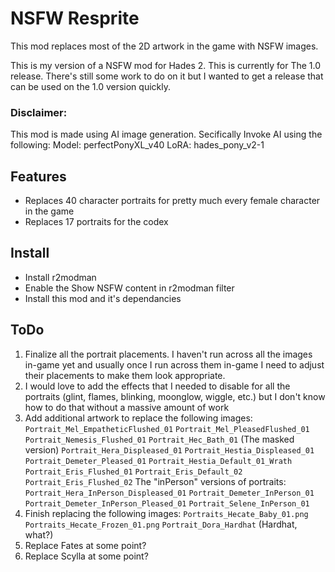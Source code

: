 # NSFW Resprite

This mod replaces most of the 2D artwork in the game with NSFW images.

This is my version of a NSFW mod for Hades 2. This is currently for The 1.0 release. There's still some work to do on it but I wanted to get a release that can be used on the 1.0 version quickly.

### Disclaimer:

This mod is made using AI image generation. Secifically Invoke AI using the following:
Model: perfectPonyXL_v40
LoRA: hades_pony_v2-1

## Features

- Replaces 40 character portraits for pretty much every female character in the game
- Replaces 17 portraits for the codex

## Install

- Install r2modman
- Enable the Show NSFW content in r2modman filter
- Install this mod and it's dependancies

## ToDo

1. Finalize all the portrait placements. I haven't run across all the images in-game yet and usually once I run across them in-game I need to adjust their placements to make them look appropriate.
2. I would love to add the effects that I needed to disable for all the portraits (glint, flames, blinking, moonglow, wiggle, etc.) but I don't know how to do that without a massive amount of work
3. Add additional artwork to replace the following images:
    `Portrait_Mel_EmpatheticFlushed_01`
    `Portrait_Mel_PleasedFlushed_01`
    `Portrait_Nemesis_Flushed_01`
    `Portrait_Hec_Bath_01` (The masked version)
    `Portrait_Hera_Displeased_01`
    `Portrait_Hestia_Displeased_01`
    `Portrait_Demeter_Pleased_01`
    `Portrait_Hestia_Default_01_Wrath`
    `Portrait_Eris_Flushed_01`
    `Portrait_Eris_Default_02`
    `Portrait_Eris_Flushed_02`
    The "inPerson" versions of portraits:
    `Portrait_Hera_InPerson_Displeased_01`
    `Portrait_Demeter_InPerson_01`
    `Portrait_Demeter_InPerson_Pleased_01`
    `Portrait_Selene_InPerson_01`
4. Finish replacing the following images:
    `Portraits_Hecate_Baby_01.png`
    `Portraits_Hecate_Frozen_01.png`
    `Portrait_Dora_Hardhat` (Hardhat, what?)
5. Replace Fates at some point?
6. Replace Scylla at some point?
